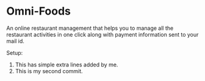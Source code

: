 # Omni-Foods
An online restaurant management that helps you to manage all the restaurant activities in one click along with payment information sent to your mail id.


Setup: 
 1. This has simple extra lines added by me.
 2. This is my second commit.
